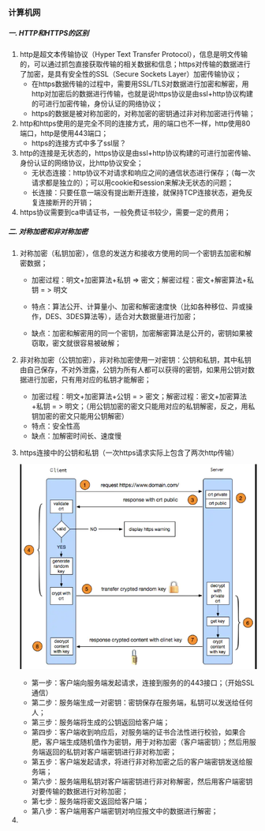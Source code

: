 ### 计算机网

##### 一.  HTTP和HTTPS的区别

1. http是超文本传输协议（Hyper Text Transfer Protocol），信息是明文传输的，可以通过抓包直接获取传输的相关数据和信息；https对传输的数据进行了加密，是具有安全性的SSL（Secure Sockets Layer）加密传输协议；
   * 在https数据传输的过程中，需要用SSL/TLS对数据进行加密和解密，用http对加密后的数据进行传输，也就是说https协议是由ssl+http协议构建的可进行加密传输，身份认证的网络协议；
   * https的数据是被对称加密的，对称加密的密钥通过非对称加密进行传输；
2. http和https使用的是完全不同的连接方式，用的端口也不一样，http使用80端口，http是使用443端口；
   * https的连接方式中多了ssl层？
3. http的连接是无状态的，https协议是由ssl+http协议构建的可进行加密传输、身份认证的网络协议，比http协议安全；
   * 无状态连接：http协议不对请求和响应之间的通信状态进行保存；（每一次请求都是独立的）；可以用cookie和session来解决无状态的问题；
   * 长连接：只要任意一端没有提出断开连接，就保持TCP连接状态，避免反复连接断开的开销；
4. https协议需要到ca申请证书，一般免费证书较少，需要一定的费用；

##### 二. 对称加密和非对称加密

1. 对称加密（私钥加密），信息的发送方和接收方使用的同一个密钥去加密和解密数据；

   * 加密过程：明文+加密算法+私钥 => 密文；解密过程：密文+解密算法+私钥 = > 明文

   * 特点：算法公开、计算量小、加密和解密速度快（比如各种移位、异或操作，DES、3DES算法等），适合对大数据量进行加密；
   * 缺点：加密和解密用的同一个密钥，加密解密算法是公开的，密钥如果被窃取，密文就很容易被破解；

2. 非对称加密（公钥加密），非对称加密使用一对密钥：公钥和私钥，其中私钥由自己保存，不对外泄露，公钥为所有人都可以获得的密钥，如果用公钥对数据进行加密，只有用对应的私钥才能解密；

   * 加密过程：明文+加密算法+公钥 = > 密文；解密过程：密文+加密算法+私钥 = > 明文；（用公钥加密的密文只能用对应的私钥解密，反之，用私钥加密的密文只能用公钥解密）
   * 特点：安全性高
   * 缺点：加解密时间长、速度慢

3. https连接中的公钥和私钥（一次https请求实际上包含了两次http传输）

   ![avatar](.\pics\https请求.webp)

   * 第一步：客户端向服务端发起请求，连接到服务的的443接口；（开始SSL通信）
   * 第二步：服务端生成一对密钥：密钥保存在服务端，私钥可以发送给任何人；
   * 第三步：服务端将生成的公钥返回给客户端；
   * 第四步：客户端收到响应后，对服务端的证书合法性进行校验，如果合肥，客户端生成随机值作为密钥，用于对称加密（客户端密钥）；然后用服务端返回的私钥对客户端密钥进行非对称加密；
   * 第五步：客户端发起请求，将进行非对称加密之后的客户端密钥发送给服务端；
   * 第六步：服务端用私钥对客户端密钥进行非对称解密，然后用客户端密钥对要传输的数据进行对称加密；
   * 第七步：服务端将密文返回给客户端；
   * 第八步：客户端用客户端密钥对响应报文中的数据进行解密；

4. 